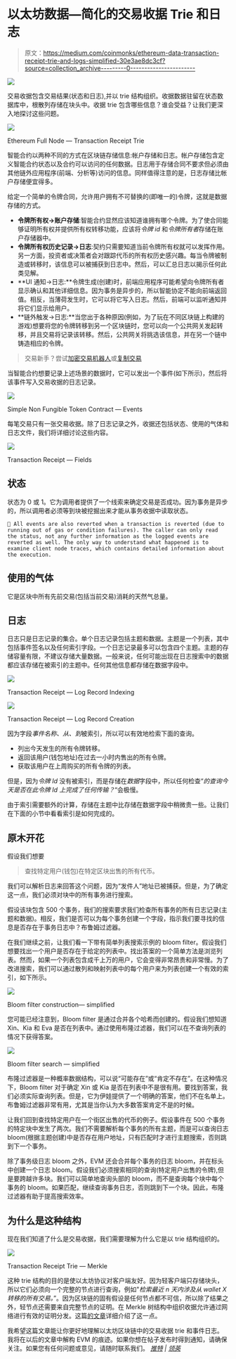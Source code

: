 # 以太坊数据—简化的交易收据 Trie 和日志

> 原文：<https://medium.com/coinmonks/ethereum-data-transaction-receipt-trie-and-logs-simplified-30e3ae8dc3cf?source=collection_archive---------0----------------------->

![](img/0b969658cb4f947ce5975cb922e53847.png)

交易收据包含交易结果(状态和日志),并以 trie 结构组织。收据数据驻留在状态数据库中，根散列存储在块头中。收据 trie 包含哪些信息？谁会受益？让我们更深入地探讨这些问题。

![](img/6bdedf74f05ae3218ebece0f77f631bd.png)

Ethereum Full Node — Transaction Receipt Trie

智能合约以两种不同的方式在区块链存储信息:帐户存储和日志。帐户存储包含定义智能合约状态以及合约可以访问的任何数据。日志用于存储合同不要求但必须由其他链外应用程序(前端、分析等)访问的信息。同样值得注意的是，日志存储比帐户存储便宜得多。

给定一个简单的令牌合同，允许用户拥有不可替换的(即唯一的)令牌，这就是数据存储的方式。

*   **令牌所有权→账户存储**:智能合约显然应该知道谁拥有哪个令牌。为了使合同能够证明所有权并提供所有权转移功能，应该将*令牌 id* 和*令牌所有者*存储在账户存储器中。
*   **令牌所有权历史记录→日志**:契约只需要知道当前令牌所有权就可以发挥作用。另一方面，投资者或决策者会对跟踪代币的所有权历史感兴趣。每当令牌被制造或转移时，该信息可以被捕获到日志中。然后，可以汇总日志以揭示任何此类见解。
*   **UI 通知→日志:**令牌生成(创建)时，前端应用程序可能希望向令牌所有者显示确认和其他详细信息。因为事务是异步的，所以智能协定不能向前端返回值。相反，当薄荷发生时，它可以将它写入日志。然后，前端可以监听通知并将它们显示给用户。
*   **链外触发→日志:**当您出于各种原因(例如，为了玩在不同区块链上构建的游戏)想要将您的令牌转移到另一个区块链时，您可以向一个公共网关发起转移，并且交易将记录该转移。然后，公共网关将挑选该信息，并在另一个链中铸造相应的令牌。

> 交易新手？尝试[加密交易机器人](/coinmonks/crypto-trading-bot-c2ffce8acb2a)或[复制交易](/coinmonks/top-10-crypto-copy-trading-platforms-for-beginners-d0c37c7d698c)

当智能合约想要记录上述场景的数据时，它可以发出一个事件(如下所示)，然后将该事件写入交易收据的日志记录。

![](img/263b91f7a253f1bb152a57a3290ebc8c.png)

Simple Non Fungible Token Contract — Events

每笔交易只有一张交易收据。除了日志记录之外，收据还包括状态、使用的气体和日志文件，我们将详细讨论这些内容。

![](img/d9046220c0859178f93bd286e653c0c6.png)

Transaction Receipt — Fields

## 状态

状态为 0 或 1。它为调用者提供了一个线索来确定交易是否成功。因为事务是异步的，所以调用者必须等到块被挖掘出来才能从事务收据中读取状态。

```
💁 All events are also reverted when a transaction is reverted (due to running out of gas or condition failures). The caller can only read the status, not any further information as the logged events are reverted as well. The only way to understand what happened is to examine client node traces, which contains detailed information about the execution.
```

## 使用的气体

它是区块中所有先前交易(包括当前交易)消耗的天然气总量。

## 日志

日志只是日志记录的集合。单个日志记录包括主题和数据。主题是一个列表，其中包括事件签名以及任何索引字段。一个日志记录最多可以包含四个主题。主题的存储容量有限，不建议存储大量数据。一般来说，任何可能出现在日志搜索中的数据都应该存储在被索引的主题中。任何其他信息都存储在数据字段中。

![](img/00ef51f26e82c7d945b1e546c437b672.png)

Transaction Receipt — Log Record Indexing

![](img/dcf1a60c3fc4aad057ec669e05ee4bd4.png)

Transaction Receipt — Log Record Creation

因为字段*事件名称、从、到*被索引，所以可以有效地检索下面的查询。

*   列出今天发生的所有令牌转移。
*   返回该用户(钱包地址)在过去一小时内售出的所有令牌。
*   获取该用户在上周购买的所有令牌的列表。

但是，因为*令牌 Id* 没有被索引，而是存储在*数据*字段中，所以任何检查“*的查询今天是否在此令牌 Id 上完成了任何传输？*“会极慢。

由于索引需要额外的计算，存储在主题中比存储在数据字段中稍微贵一些。让我们在下面的小节中看看索引是如何完成的。

## 原木开花

假设我们想要

> 查找特定用户(钱包)在特定区块出售的所有代币。

我们可以解析日志来回答这个问题，因为“发件人”地址已被捕获。但是，为了确定这一点，我们必须对块中的所有事务进行搜索。

假设该块包含 500 个事务，我们的搜索要求我们检查所有事务的所有日志记录(主题和数据)。相反，我们是否可以为每个事务创建一个字段，指示我们要寻找的信息是否存在于事务日志中？布鲁姆过滤器。

在我们继续之前，让我们看一下带有简单列表搜索示例的 bloom filter。假设我们想要找出一个用户是否存在于给定的列表中。找出答案的一个简单方法是浏览列表。然而，如果一个列表包含成千上万的用户，它会变得非常昂贵和非常慢。为了改进搜索，我们可以通过散列和映射列表中的每个用户来为列表创建一个有效的索引，如下所示。

![](img/e5907abb681931b46e7f65e5bb846545.png)

Bloom filter construction— simplified

您可能已经注意到，Bloom filter 是通过合并各个哈希而创建的。假设我们想知道 Xin、Kia 和 Eva 是否在列表中。通过使用布隆过滤器，我们可以在不查询列表的情况下获得答案。

![](img/a676663f2b7ff878609c80c54b83208e.png)

Bloom filter search — simplified

布隆过滤器是一种概率数据结构，可以说“可能存在”或“肯定不存在”。在这种情况下，Bloom filter 对于确定 Xin 或 Kia 是否在列表中不是很有用。要找到答案，我们必须实际查询列表。但是，它为伊娃提供了一个明确的答案，他们不在名单上。布鲁姆过滤器非常有用，尤其是当你认为大多数答案肯定不是的时候。

让我们回到查找特定用户在一个街区出售的代币的例子。假设事件在 500 个事务的特定块中发生了两次。我们不需要解析每个事务的所有主题，而是可以查询日志 bloom(根据主题创建)中是否存在用户地址，只有匹配时才进行主题搜索，否则跳到下一个事务。

除了事务级日志 bloom 之外，EVM 还会合并每个事务的日志 bloom，并在标头中创建一个日志 bloom。假设我们必须搜索相同的查询(特定用户出售的令牌),但是要跨越许多块。我们可以简单地查询头部的 bloom，而不是查询每个块中每个事务的 bloom。如果匹配，继续查询事务日志，否则跳到下一个块。因此，布隆过滤器有助于提高搜索效率。

## 为什么是这种结构

现在我们知道了什么是交易收据，我们需要理解为什么它是以 trie 结构组织的。

![](img/15ad7a3245acb950bd4cc3cc3fad3927.png)

Transaction Receipt Trie — Merkle

这种 trie 结构的目的是使以太坊协议对客户端友好。因为轻客户端只存储块头，所以它们必须向一个完整的节点进行查询，例如"*检索最近 n 天内涉及从 wallet X 转移的所有交易。*”。因为区块链的固有假设是任何节点都不可信，所以除了结果之外，轻节点还需要来自完整节点的证明。在 Merkle 树结构中组织收据允许通过网络进行有效的证明分发。这篇[的文章](/coinmonks/ethereum-data-transaction-trie-simplified-795483ff3929)详细介绍了这一点。

我希望这篇文章能让你更好地理解以太坊区块链中的交易收据 trie 和事件日志。我将在以后的文章中解构 EVM 的痕迹。如果你想在帖子发布时得到通知，请确保关注。如果您有任何问题或意见，请随时联系我们。 [*推特*](https://twitter.com/kirubakumaresh) *|* [*领英*](https://www.linkedin.com/in/kirubakumaresh/)